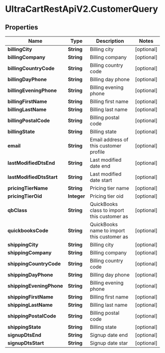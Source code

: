 # UltraCartRestApiV2.CustomerQuery

## Properties
Name | Type | Description | Notes
------------ | ------------- | ------------- | -------------
**billingCity** | **String** | Billing city | [optional] 
**billingCompany** | **String** | Billing company | [optional] 
**billingCountryCode** | **String** | Billing country code | [optional] 
**billingDayPhone** | **String** | Billing day phone | [optional] 
**billingEveningPhone** | **String** | Billing evening phone | [optional] 
**billingFirstName** | **String** | Billing first name | [optional] 
**billingLastName** | **String** | Billing last name | [optional] 
**billingPostalCode** | **String** | Billing postal code | [optional] 
**billingState** | **String** | Billing state | [optional] 
**email** | **String** | Email address of this customer profile | [optional] 
**lastModifiedDtsEnd** | **String** | Last modified date end | [optional] 
**lastModifiedDtsStart** | **String** | Last modified date start | [optional] 
**pricingTierName** | **String** | Pricing tier name | [optional] 
**pricingTierOid** | **Integer** | Pricing tier oid | [optional] 
**qbClass** | **String** | QuickBooks class to import this customer as | [optional] 
**quickbooksCode** | **String** | QuickBooks name to import this customer as | [optional] 
**shippingCity** | **String** | Billing city | [optional] 
**shippingCompany** | **String** | Billing company | [optional] 
**shippingCountryCode** | **String** | Billing country code | [optional] 
**shippingDayPhone** | **String** | Billing day phone | [optional] 
**shippingEveningPhone** | **String** | Billing evening phone | [optional] 
**shippingFirstName** | **String** | Billing first name | [optional] 
**shippingLastName** | **String** | Billing last name | [optional] 
**shippingPostalCode** | **String** | Billing postal code | [optional] 
**shippingState** | **String** | Billing state | [optional] 
**signupDtsEnd** | **String** | Signup date end | [optional] 
**signupDtsStart** | **String** | Signup date star | [optional] 


